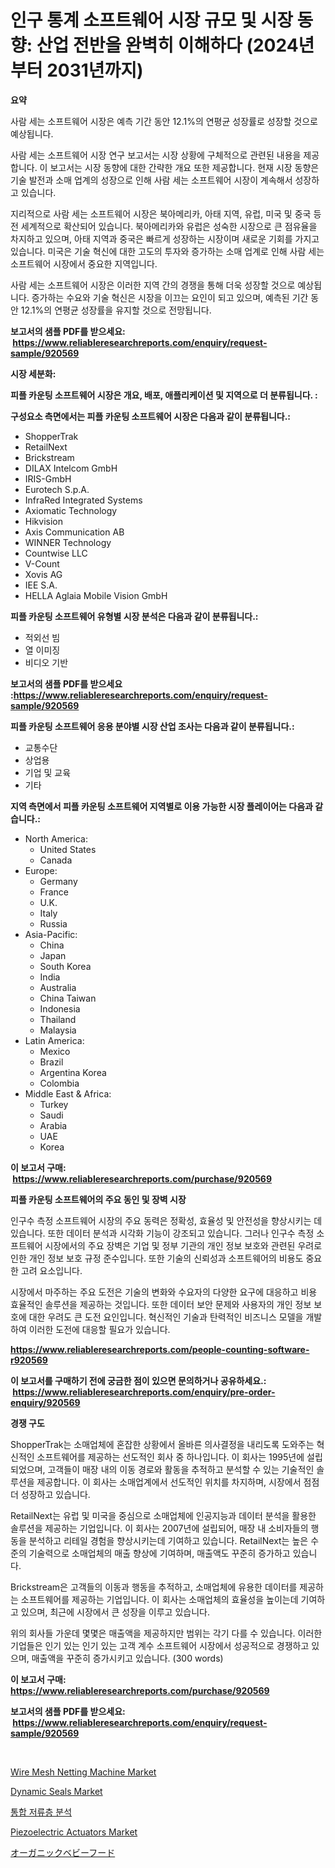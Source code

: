 <p><h1>인구 통계 소프트웨어 시장 규모 및 시장 동향: 산업 전반을 완벽히 이해하다 (2024년부터 2031년까지)</h1></p><p><strong>요약</strong></p>
<p><p>사람 세는 소프트웨어 시장은 예측 기간 동안 12.1%의 연평균 성장률로 성장할 것으로 예상됩니다.</p><p>사람 세는 소프트웨어 시장 연구 보고서는 시장 상황에 구체적으로 관련된 내용을 제공합니다. 이 보고서는 시장 동향에 대한 간략한 개요 또한 제공합니다. 현재 시장 동향은 기술 발전과 소매 업계의 성장으로 인해 사람 세는 소프트웨어 시장이 계속해서 성장하고 있습니다.</p><p>지리적으로 사람 세는 소프트웨어 시장은 북아메리카, 아태 지역, 유럽, 미국 및 중국 등 전 세계적으로 확산되어 있습니다. 북아메리카와 유럽은 성숙한 시장으로 큰 점유율을 차지하고 있으며, 아태 지역과 중국은 빠르게 성장하는 시장이며 새로운 기회를 가지고 있습니다. 미국은 기술 혁신에 대한 고도의 투자와 증가하는 소매 업계로 인해 사람 세는 소프트웨어 시장에서 중요한 지역입니다.</p><p>사람 세는 소프트웨어 시장은 이러한 지역 간의 경쟁을 통해 더욱 성장할 것으로 예상됩니다. 증가하는 수요와 기술 혁신은 시장을 이끄는 요인이 되고 있으며, 예측된 기간 동안 12.1%의 연평균 성장률을 유지할 것으로 전망됩니다.</p></p>
<p><strong>보고서의 샘플 PDF를 받으세요: &nbsp;<a href="https://www.reliableresearchreports.com/enquiry/request-sample/920569">https://www.reliableresearchreports.com/enquiry/request-sample/920569</a></strong></p>
<p><strong>시장 세분화:</strong></p>
<p><strong> 피플 카운팅 소프트웨어 시장은 개요, 배포, 애플리케이션 및 지역으로 더 분류됩니다. :</strong></p>
<p><strong>구성요소 측면에서는 피플 카운팅 소프트웨어 시장은 다음과 같이 분류됩니다.:</strong></p>
<p><ul><li>ShopperTrak</li><li>RetailNext</li><li>Brickstream</li><li>DILAX Intelcom GmbH</li><li>IRIS-GmbH</li><li>Eurotech S.p.A.</li><li>InfraRed Integrated Systems</li><li>Axiomatic Technology</li><li>Hikvision</li><li>Axis Communication AB</li><li>WINNER Technology</li><li>Countwise LLC</li><li>V-Count</li><li>Xovis AG</li><li>IEE S.A.</li><li>HELLA Aglaia Mobile Vision GmbH</li></ul></p>
<p><strong> 피플 카운팅 소프트웨어 유형별 시장 분석은 다음과 같이 분류됩니다.:</strong></p>
<p><ul><li>적외선 빔</li><li>열 이미징</li><li>비디오 기반</li></ul></p>
<p><strong>보고서의 샘플 PDF를 받으세요 :<a href="https://www.reliableresearchreports.com/enquiry/request-sample/920569">https://www.reliableresearchreports.com/enquiry/request-sample/920569</a></strong></p>
<p><strong> 피플 카운팅 소프트웨어 응용 분야별 시장 산업 조사는 다음과 같이 분류됩니다.:</strong></p>
<p><ul><li>교통수단</li><li>상업용</li><li>기업 및 교육</li><li>기타</li></ul></p>
<p><strong>지역 측면에서 피플 카운팅 소프트웨어 지역별로 이용 가능한 시장 플레이어는 다음과 같습니다.:</strong></p>
<p><ul>
    <li>
        North America:
        <ul>
            <li>United States</li>
            <li>Canada</li>
        </ul>
    </li>
    <li>
        Europe:
        <ul>
            <li>Germany</li>
            <li>France</li>
            <li>U.K.</li>
            <li>Italy</li>
            <li>Russia</li>
        </ul>
    </li>
    <li>
        Asia-Pacific:
        <ul>
            <li>China</li>
            <li>Japan</li>
            <li>South Korea</li>
            <li>India</li>
            <li>Australia</li>
            <li>China Taiwan</li>
            <li>Indonesia</li>
            <li>Thailand</li>
            <li>Malaysia</li>
        </ul>
    </li>
    <li>
        Latin America:
        <ul>
            <li>Mexico</li>
            <li>Brazil</li>
            <li>Argentina Korea</li>
            <li>Colombia</li>
        </ul>
    </li>
    <li>
        Middle East & Africa:
        <ul>
            <li>Turkey</li>
            <li>Saudi</li>
            <li>Arabia</li>
            <li>UAE</li>
            <li>Korea</li>
        </ul>
    </li>
    </ul></p>
<p><strong>이 보고서 구매: &nbsp;<a href="https://www.reliableresearchreports.com/purchase/920569">https://www.reliableresearchreports.com/purchase/920569</a></strong></p>
<p><strong>피플 카운팅 소프트웨어의 주요 동인 및 장벽 시장</strong></p>
<p><p>인구수 측정 소프트웨어 시장의 주요 동력은 정확성, 효율성 및 안전성을 향상시키는 데 있습니다. 또한 데이터 분석과 시각화 기능이 강조되고 있습니다. 그러나 인구수 측정 소프트웨어 시장에서의 주요 장벽은 기업 및 정부 기관의 개인 정보 보호와 관련된 우려로 인한 개인 정보 보호 규정 준수입니다. 또한 기술의 신뢰성과 소프트웨어의 비용도 중요한 고려 요소입니다.</p><p>시장에서 마주하는 주요 도전은 기술의 변화와 수요자의 다양한 요구에 대응하고 비용 효율적인 솔루션을 제공하는 것입니다. 또한 데이터 보안 문제와 사용자의 개인 정보 보호에 대한 우려도 큰 도전 요인입니다. 혁신적인 기술과 탄력적인 비즈니스 모델을 개발하여 이러한 도전에 대응할 필요가 있습니다.</p></p>
<p><strong><a href="https://www.reliableresearchreports.com/people-counting-software-r920569">https://www.reliableresearchreports.com/people-counting-software-r920569</a></strong></p>
<p><strong>이 보고서를 구매하기 전에 궁금한 점이 있으면 문의하거나 공유하세요.: &nbsp;<a href="https://www.reliableresearchreports.com/enquiry/pre-order-enquiry/920569">https://www.reliableresearchreports.com/enquiry/pre-order-enquiry/920569</a></strong></p>
<p><strong>경쟁 구도</strong></p>
<p><p>ShopperTrak는 소매업체에 혼잡한 상황에서 올바른 의사결정을 내리도록 도와주는 혁신적인 소프트웨어를 제공하는 선도적인 회사 중 하나입니다. 이 회사는 1995년에 설립되었으며, 고객들이 매장 내의 이동 경로와 활동을 추적하고 분석할 수 있는 기술적인 솔루션을 제공합니다. 이 회사는 소매업계에서 선도적인 위치를 차지하며, 시장에서 점점 더 성장하고 있습니다.</p><p>RetailNext는 유럽 및 미국을 중심으로 소매업체에 인공지능과 데이터 분석을 활용한 솔루션을 제공하는 기업입니다. 이 회사는 2007년에 설립되어, 매장 내 소비자들의 행동을 분석하고 리테일 경험을 향상시키는데 기여하고 있습니다. RetailNext는 높은 수준의 기술력으로 소매업체의 매출 향상에 기여하며, 매출액도 꾸준히 증가하고 있습니다.</p><p>Brickstream은 고객들의 이동과 행동을 추적하고, 소매업체에 유용한 데이터를 제공하는 소프트웨어를 제공하는 기업입니다. 이 회사는 소매업체의 효율성을 높이는데 기여하고 있으며, 최근에 시장에서 큰 성장을 이루고 있습니다.</p><p>위의 회사들 가운데 몇몇은 매출액을 제공하지만 범위는 각기 다를 수 있습니다. 이러한 기업들은 인기 있는 인기 있는 고객 계수 소프트웨어 시장에서 성공적으로 경쟁하고 있으며, 매출액을 꾸준히 증가시키고 있습니다. (300 words)</p></p>
<p><strong>이 보고서 구매: &nbsp; <a href="https://www.reliableresearchreports.com/purchase/920569">https://www.reliableresearchreports.com/purchase/920569</a></strong></p>
<p><strong>보고서의 샘플 PDF를 받으세요: &nbsp;<a href="https://www.reliableresearchreports.com/enquiry/request-sample/920569">https://www.reliableresearchreports.com/enquiry/request-sample/920569</a></strong><strong></strong></p>
<p>&nbsp;</p>
<p><p><a href="https://view.publitas.com/reportprime-1/wire-mesh-netting-machine-market-trends-forecast-and-competitive-analysis-to-2031/">Wire Mesh Netting Machine Market</a></p><p><a href="https://github.com/prosalinda88/Market-Research-Report-List-4/blob/main/dynamic-seals-market.md">Dynamic Seals Market</a></p><p><a href="https://github.com/vsoq0zknh59/Market-Research-Report-List-1/blob/main/641406627978.md">통합 저류층 분석</a></p><p><a href="https://iodized-pantydraco-05c.notion.site/Piezoelectric-Actuators-Market-Exploring-Market-Share-Market-Trends-and-Future-Growth-65ab392836704c37baa72dacb7c16437">Piezoelectric Actuators Market</a></p><p><a href="https://github.com/schmahlson/Market-Research-Report-List-1/blob/main/307655430510.md">オーガニックベビーフード</a></p></p>